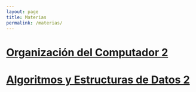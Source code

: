 ```yaml
---
layout: page
title: Materias
permalink: /materias/
---
```


# [Organización del Computador 2](./orga2/)
# [Algoritmos y Estructuras de Datos 2](./algo2/)

